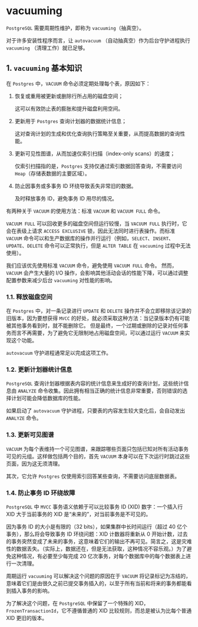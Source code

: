 
# vacuuming

`PostgreSQL` 需要周期性维护，即称为 `vacuuming`（抽真空）。

对于许多安装性程序而言，让 `autovacuum` （自动抽真空）作为后台守护进程执行 `vacuuming` （清理工作）就已足够。

## 1. `vacuuming` 基本知识

在 `Postgres` 中，`VACUUM` 命令必须定期处理每个表，原因如下：

1. 恢复或重用被更新或删除行所占用的磁盘空间；

    这可以有效防止表的膨胀和提升磁盘利用空间。

2. 更新用于 `Postgres` 查询计划器的数据统计信息；

    这对查询计划的生成和优化查询执行策略至关重要，从而提高数据的查询性能。

3. 更新可见性图谱，从而加速仅索引扫描（index-only scans）的速度；

    仅索引扫描指的是，`Postgres` 支持仅通过索引数据回答查询，不需要访问 `Heap`（存储表数据的主要区域）。

4. 防止因事务或多事务 ID 环绕导致丢失非常旧的数据。

   及时释放事务 ID，避免事务 ID 用尽的情况。

有两种关于 `VACUUM` 的使用方法：标准 `VACUUM` 和 `VACUUM FULL` 命令。

`VACUUM FULL` 可以回收更多的磁盘空间但运行较慢，当 `VACUUM FULL` 执行时，它会在表级上请求 `ACCESS EXCLUSIVE` 锁，因此无法同时进行表操作。而标准 `VACUUM` 命令可以和生产数据库的操作并行运行（例如，`SELECT`、`INSERT`、`UPDATE`、`DELETE` 命令可以正常执行，但是 `ALTER TABLE` 在 `vacuuming` 过程中无法使用）。

我们应该优先使用标准 `VACUUM` 命令，避免使用 `VACUUM FULL` 命令。
然而，`VACUUM` 会产生大量的 I/O 操作，会影响其他活动会话的性能下降，可以通过调整配置参数来减少后台 `vacuuming` 对性能的影响。

### 1.1. 释放磁盘空间

在 `Postgres` 中，对一条记录进行 `UPDATE` 和 `DELETE` 操作并不会立即移除该记录的旧版本，因为要想获得 `MVCC` 的好处，就必须采取这种方法：当记录版本仍有可能被其他事务看到时，就不能删除它。
但是最终，一个过期或删除的记录对任何事务而言不再需要，为了避免它无限制地占用磁盘空间，可以通过运行 `VACUUM` 来实现这个功能。

`autovacuum` 守护进程通常足以完成这项工作。

### 1.2. 更新计划器统计信息

`PostgreSQL` 查询计划器根据表内容的统计信息来生成好的查询计划，这些统计信息由 `ANALYZE` 命令收集。因此拥有相当正确的统计信息非常重要，否则错误的选择计划可能会降低数据库的性能。

如果启动了 `autovacuum` 守护进程，只要表的内容发生较大变化后，会自动发出 `ANALYZE` 命令。

### 1.3. 更新可见图谱

`VACUUM` 为每个表维持一个可见图谱，来跟踪哪些页面只包括已知对所有活动事务可见的元组。这样做包括两个目的，首先 `VACUUM` 本身可以在下次运行时跳过这些页面，因为这无须清理。

其次，它允许 `Postgres` 仅使用索引回答某些查询，不需要访问底层数据表。

### 1.4. 防止事务 ID 环绕故障

`PostgreSQL` 中 `MVCC` 事务语义依赖于可以比较事务 ID (XID) 数字：一个插入行 XID 大于当前事务的 XID 是“未来的”，对当前事务是不可见的。

因为事务 ID 的大小是有限的（32 bits），如果集群中长时间运行（超过 40 亿个事务），那么将会导致事务 ID 环绕问题：XID 计数器将重新从 0 开始计数，过去的事务突然变成了未来的事务，这意味着它们的输出不再可见。简言之，这是灾难性的数据丢失。（实际上，数据还在，但是无法获取，这种情况不容乐观。）为了避免这种情况，有必要至少每完成 20 亿次事务，对每个数据库中的每个数据表上进行一次清理。

周期运行 `vacuuming` 可以解决这个问题的原因在于 `VACUUM` 将记录标记为冻结的，意味着它们是由很久之前已提交事务插入的，以至于所有当前和将来的事务都能看到插入事务的影响。

为了解决这个问题，在 `PostgreSQL` 中保留了一个特殊的 XID，`FrozenTransactionId`，它不遵循普通的 XID 比较规则，而总是被认为比每个普通 XID 更旧的版本。
